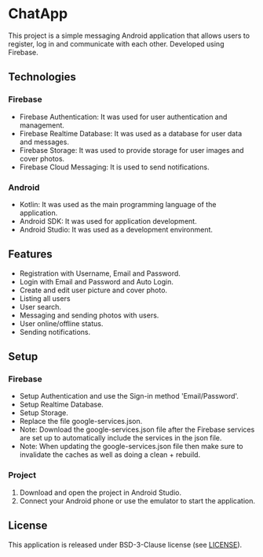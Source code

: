 # ChatApp
This project is a simple messaging Android application that allows users to register, log in and communicate with each other. Developed using Firebase.


## Technologies

### Firebase
- Firebase Authentication: It was used for user authentication and management.
- Firebase Realtime Database: It was used as a database for user data and messages.
- Firebase Storage: It was used to provide storage for user images and cover photos.
- Firebase Cloud Messaging: It is used to send notifications.

### Android
- Kotlin: It was used as the main programming language of the application.
- Android SDK: It was used for application development.
- Android Studio: It was used as a development environment.

## Features
- Registration with Username, Email and Password.
- Login with Email and Password and Auto Login.
- Create and edit user picture and cover photo.
- Listing all users
- User search.
- Messaging and sending photos with users.
- User online/offline status.
- Sending notifications.


## Setup

### Firebase
- Setup Authentication and use the Sign-in method 'Email/Password'.
- Setup Realtime Database.
- Setup Storage.
- Replace the file google-services.json.
- Note: Download the google-services.json file after the Firebase services are set up to automatically include the services in the json file.
- Note: When updating the google-services.json file then make sure to invalidate the caches as well as doing a clean + rebuild.

### Project
1. Download and open the project in Android Studio.
2. Connect your Android phone or use the emulator to start the application.


## License

This application is released under BSD-3-Clause license (see [LICENSE](LICENSE)).
